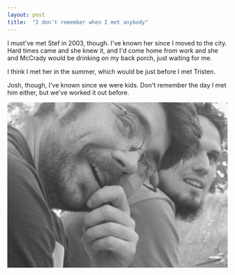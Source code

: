 ```yaml
---
layout: post
title:  "I don't remember when I met anybody"
---
```

I must've met Stef in 2003, though. I've known her since I moved to the city. Hard times came and she knew it, and I'd come home from work and she and McCrady would be drinking on my back porch, just waiting for me.

I think I met her in the summer, which would be just before I met Tristen. 

Josh, though, I've known since we were kids. Don't remember the day I met him either, but we've worked it out before.

![](/img/sj.jpg)
